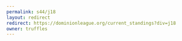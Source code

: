 ```yaml
---
permalink: s44/j18
layout: redirect
redirect: https://dominionleague.org/current_standings?div=j18
owner: truffles
---
```

